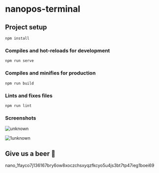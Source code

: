 # nanopos-terminal

## Project setup
```
npm install
```

### Compiles and hot-reloads for development
```
npm run serve
```

### Compiles and minifies for production
```
npm run build
```

### Lints and fixes files
```
npm run lint
```

### Screenshots

![unknown](https://user-images.githubusercontent.com/24301350/111860233-8fe81600-8946-11eb-9422-05cd5576deb5.png)

![1unknown](https://user-images.githubusercontent.com/24301350/111860235-91b1d980-8946-11eb-9305-638994a8dcf0.png)

## Give us a beer 🍺

nano_1fayco7j136167bry6ow8xoczchsxyqzfkcyo5u4js3bt7tp47ieg1boei69
